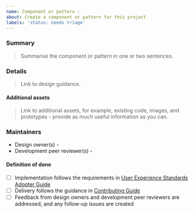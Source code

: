 ```yaml
---
name: Component or pattern 💡
about: Create a component or pattern for this project
labels: 'status: needs triage'
---
```


### Summary

> Summarise the component or pattern in one or two sentences.

### Details

> Link to design guidance.

#### Additional assets

> Link to additional assets, for example, existing code, images, and
> prototypes - provide as much useful information as you can.

### Maintainers

<!--
  Add a name in each of the options below, for example:
  - Design owner - John Smith
-->

- Design owner(s) -
- Development peer reviewer(s) -

#### Definition of done

- [ ] Implementation follows the requirements in
      [User Experience Standards Adopter Guide](https://github.ibm.com/IBMPrivateCloud/BedrockServices/blob/master/AdopterGuides/CommonUXStandardsAdoptionGuide.md#user-experience--user-interface-uxui-standards)
- [ ] Delivery follows the guidance in
      [Contributing Guide](https://github.com/carbon-design-system/ibm-cloud-cognitive/blob/master/.github/CONTRIBUTING.md#5-make-a-pull-request)
- [ ] Feedback from design owners and development peer reviewers are addressed,
      and any follow-up issues are created
